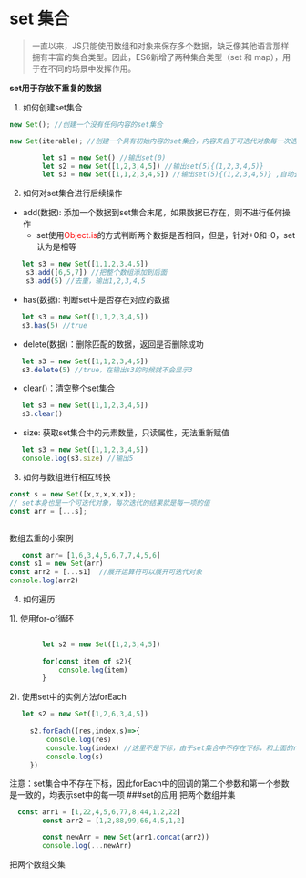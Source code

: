 # set 集合

> 一直以来，JS只能使用数组和对象来保存多个数据，缺乏像其他语言那样拥有丰富的集合类型。因此，ES6新增了两种集合类型（set 和 map），用于在不同的场景中发挥作用。

**set用于存放不重复的数据**

1. 如何创建set集合

```js
new Set(); //创建一个没有任何内容的set集合

new Set(iterable); //创建一个具有初始内容的set集合，内容来自于可迭代对象每一次迭代的结果

        let s1 = new Set() //输出set(0)
        let s2 = new Set([1,2,3,4,5]) //输出set(5){(1,2,3,4,5)}
        let s3 = new Set([1,1,2,3,4,5]) //输出set(5){(1,2,3,4,5)} ,自动去重

```

2. 如何对set集合进行后续操作

- add(数据): 添加一个数据到set集合末尾，如果数据已存在，则不进行任何操作
  - set使用<font color=red>Object.is</font>的方式判断两个数据是否相同，但是，针对+0和-0，set认为是相等
```js
   let s3 = new Set([1,1,2,3,4,5]) 
    s3.add([6,5,7]) //把整个数组添加到后面
    s3.add(5) //去重，输出1,2,3,4,5
```

- has(数据): 判断set中是否存在对应的数据
```js
   let s3 = new Set([1,1,2,3,4,5]) 
   s3.has(5) //true
```
- delete(数据)：删除匹配的数据，返回是否删除成功
```js
   let s3 = new Set([1,1,2,3,4,5]) 
   s3.delete(5) //true，在输出s3的时候就不会显示3
```

- clear()：清空整个set集合
```js
   let s3 = new Set([1,1,2,3,4,5]) 
   s3.clear() 
```
- size: 获取set集合中的元素数量，只读属性，无法重新赋值
```js
   let s3 = new Set([1,1,2,3,4,5]) 
   console.log(s3.size) //输出5
```

3. 如何与数组进行相互转换

```js
const s = new Set([x,x,x,x,x]);
// set本身也是一个可迭代对象，每次迭代的结果就是每一项的值
const arr = [...s];



```
数组去重的小案例
```js
   const arr= [1,6,3,4,5,6,7,7,4,5,6]
const s1 = new Set(arr)
const arr2 = [...s1]  //展开运算符可以展开可迭代对象
console.log(arr2) 
```

4. 如何遍历

1). 使用for-of循环
```js
     
        let s2 = new Set([1,2,3,4,5]) 
 
        for(const item of s2){
            console.log(item)
        }
```
2). 使用set中的实例方法forEach
```js
   let s2 = new Set([1,2,6,3,4,5]) 
 
     s2.forEach((res,index,s)=>{
         console.log(res)
         console.log(index) //这里不是下标，由于set集合中不存在下标，和上面的res输出一样
         console.log(s)
     })
```

注意：set集合中不存在下标，因此forEach中的回调的第二个参数和第一个参数是一致的，均表示set中的每一项
###set的应用
把两个数组并集
```js
  const arr1 = [1,22,4,5,6,77,8,44,1,2,22]
        const arr2 = [1,2,88,99,66,4,5,1,2]

        const newArr = new Set(arr1.concat(arr2))
        console.log(...newArr)

```
把两个数组交集

